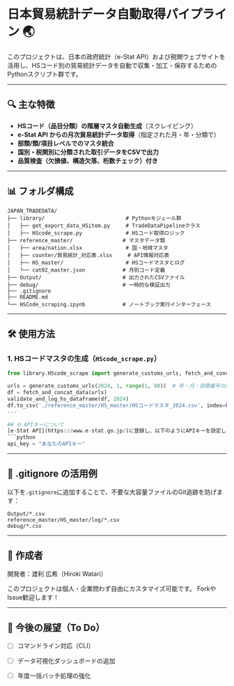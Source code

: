 # 日本貿易統計データ自動取得パイプライン 🌏

このプロジェクトは、日本の政府統計（e-Stat API）および税関ウェブサイトを活用し、HSコード別の貿易統計データを自動で収集・加工・保存するためのPythonスクリプト群です。



---

## 🔍 主な特徴

- **HSコード（品目分類）の階層マスタ自動生成**（スクレイピング）
- **e-Stat API からの月次貿易統計データ取得**（指定された月・年・分類で）
- **部類/類/項目レベルでのマスタ統合**
- **国別・税関別に分類された取引データをCSVで出力**
- **品質検査（欠損値、構造欠落、桁数チェック）付き**

---

## 📊 フォルダ構成

```
JAPAN_TRADEDATA/
├── library/                          # Pythonモジュール群
│   ├── get_export_data_HSitem.py     # TradeDataPipelineクラス
│   ├── HScode_scrape.py              # HSコード取得ロジック
├── reference_master/                # マスタデータ類
│   ├── area/nation.xlsx              # 国・地域マスタ
│   ├── counter/貿易統計_対応表.xlsx     # API情報対応表
│   ├── HS_master/                    # HSコードマスタとログ
│   └── cat02_master.json            # 月別コード定義
├── Output/                          # 出力されたCSVファイル
├── debug/                           # 一時的な検証出力
├── .gitignore
├── README.md
└── HSCode_scraping.ipynb            # ノートブック実行インターフェース
```

---

## 🛠 使用方法

### 1. HSコードマスタの生成（`HScode_scrape.py`）
```python
from library.HScode_scrape import generate_customs_urls, fetch_and_concat_data, validate_and_log_hs_dataframe

urls = generate_customs_urls(2024, 1, range(1, 98))  # 年・月・部類番号の範囲
df = fetch_and_concat_data(urls)
validate_and_log_hs_dataframe(df, 2024)
df.to_csv('./reference_master/HS_master/HSコードマスタ_2024.csv', index=False, encoding='utf-8')
---

## 🌐 APIキーについて
[e-Stat API](https://www.e-stat.go.jp/)に登録し、以下のようにAPIキーを設定してください：
```python
api_key = "あなたのAPIキー"
```

---

## 📂 .gitignore の活用例
以下を`.gitignore`に追加することで、不要な大容量ファイルのGit追跡を防げます：
```
Output/*.csv
reference_master/HS_master/log/*.csv
debug/*.csv
```

---

## 📝 作成者
開発者：渡利 広希（Hiroki Watari）

このプロジェクトは個人・企業問わず自由にカスタマイズ可能です。
ForkやIssue歓迎します！

---

## 🚀 今後の展望（To Do）
- [ ] コマンドライン対応（CLI）
- [ ] データ可視化ダッシュボードの追加
- [ ] 年度一括バッチ処理の強化


